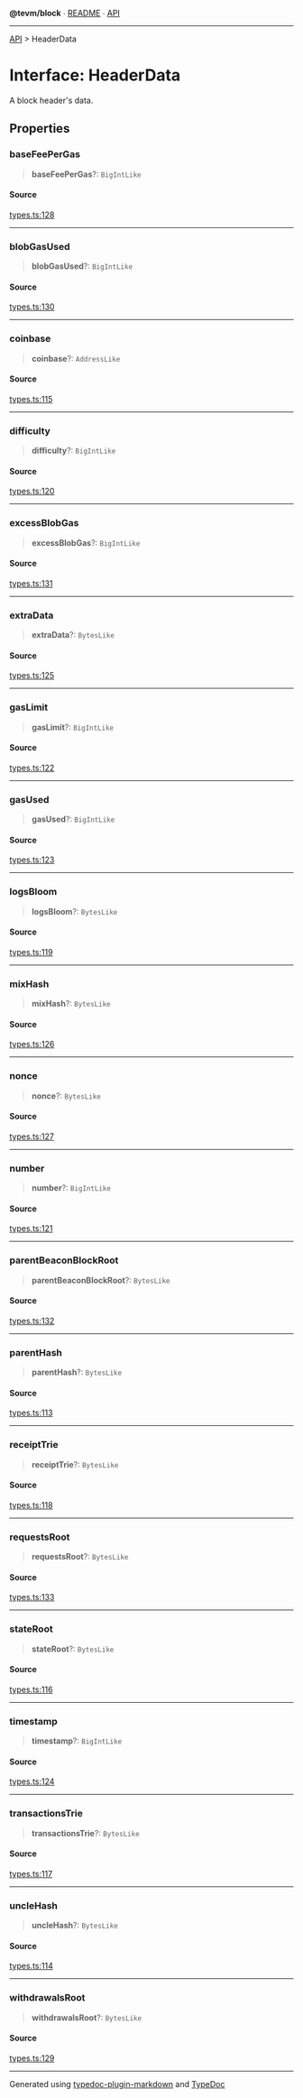 **@tevm/block** ∙ [README](../README.md) ∙ [API](../API.md)

***

[API](../API.md) > HeaderData

# Interface: HeaderData

A block header's data.

## Properties

### baseFeePerGas

> **baseFeePerGas**?: `BigIntLike`

#### Source

[types.ts:128](https://github.com/evmts/tevm-monorepo/blob/main/packages/block/src/types.ts#L128)

***

### blobGasUsed

> **blobGasUsed**?: `BigIntLike`

#### Source

[types.ts:130](https://github.com/evmts/tevm-monorepo/blob/main/packages/block/src/types.ts#L130)

***

### coinbase

> **coinbase**?: `AddressLike`

#### Source

[types.ts:115](https://github.com/evmts/tevm-monorepo/blob/main/packages/block/src/types.ts#L115)

***

### difficulty

> **difficulty**?: `BigIntLike`

#### Source

[types.ts:120](https://github.com/evmts/tevm-monorepo/blob/main/packages/block/src/types.ts#L120)

***

### excessBlobGas

> **excessBlobGas**?: `BigIntLike`

#### Source

[types.ts:131](https://github.com/evmts/tevm-monorepo/blob/main/packages/block/src/types.ts#L131)

***

### extraData

> **extraData**?: `BytesLike`

#### Source

[types.ts:125](https://github.com/evmts/tevm-monorepo/blob/main/packages/block/src/types.ts#L125)

***

### gasLimit

> **gasLimit**?: `BigIntLike`

#### Source

[types.ts:122](https://github.com/evmts/tevm-monorepo/blob/main/packages/block/src/types.ts#L122)

***

### gasUsed

> **gasUsed**?: `BigIntLike`

#### Source

[types.ts:123](https://github.com/evmts/tevm-monorepo/blob/main/packages/block/src/types.ts#L123)

***

### logsBloom

> **logsBloom**?: `BytesLike`

#### Source

[types.ts:119](https://github.com/evmts/tevm-monorepo/blob/main/packages/block/src/types.ts#L119)

***

### mixHash

> **mixHash**?: `BytesLike`

#### Source

[types.ts:126](https://github.com/evmts/tevm-monorepo/blob/main/packages/block/src/types.ts#L126)

***

### nonce

> **nonce**?: `BytesLike`

#### Source

[types.ts:127](https://github.com/evmts/tevm-monorepo/blob/main/packages/block/src/types.ts#L127)

***

### number

> **number**?: `BigIntLike`

#### Source

[types.ts:121](https://github.com/evmts/tevm-monorepo/blob/main/packages/block/src/types.ts#L121)

***

### parentBeaconBlockRoot

> **parentBeaconBlockRoot**?: `BytesLike`

#### Source

[types.ts:132](https://github.com/evmts/tevm-monorepo/blob/main/packages/block/src/types.ts#L132)

***

### parentHash

> **parentHash**?: `BytesLike`

#### Source

[types.ts:113](https://github.com/evmts/tevm-monorepo/blob/main/packages/block/src/types.ts#L113)

***

### receiptTrie

> **receiptTrie**?: `BytesLike`

#### Source

[types.ts:118](https://github.com/evmts/tevm-monorepo/blob/main/packages/block/src/types.ts#L118)

***

### requestsRoot

> **requestsRoot**?: `BytesLike`

#### Source

[types.ts:133](https://github.com/evmts/tevm-monorepo/blob/main/packages/block/src/types.ts#L133)

***

### stateRoot

> **stateRoot**?: `BytesLike`

#### Source

[types.ts:116](https://github.com/evmts/tevm-monorepo/blob/main/packages/block/src/types.ts#L116)

***

### timestamp

> **timestamp**?: `BigIntLike`

#### Source

[types.ts:124](https://github.com/evmts/tevm-monorepo/blob/main/packages/block/src/types.ts#L124)

***

### transactionsTrie

> **transactionsTrie**?: `BytesLike`

#### Source

[types.ts:117](https://github.com/evmts/tevm-monorepo/blob/main/packages/block/src/types.ts#L117)

***

### uncleHash

> **uncleHash**?: `BytesLike`

#### Source

[types.ts:114](https://github.com/evmts/tevm-monorepo/blob/main/packages/block/src/types.ts#L114)

***

### withdrawalsRoot

> **withdrawalsRoot**?: `BytesLike`

#### Source

[types.ts:129](https://github.com/evmts/tevm-monorepo/blob/main/packages/block/src/types.ts#L129)

***
Generated using [typedoc-plugin-markdown](https://www.npmjs.com/package/typedoc-plugin-markdown) and [TypeDoc](https://typedoc.org/)
